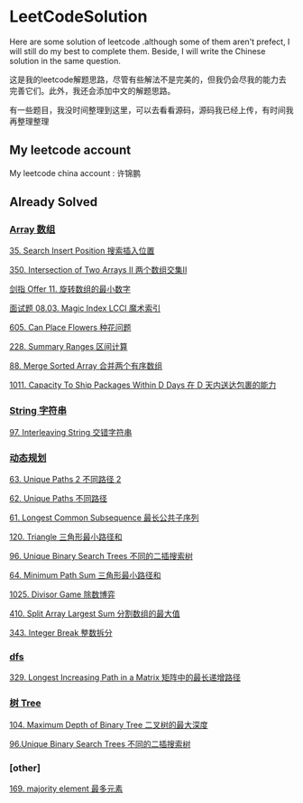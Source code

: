 # LeetCodeSolution
Here are some solution of leetcode .although some of them aren't prefect, I will still do my best to complete them. Beside, I will write the Chinese solution in the same question.

这是我的leetcode解题思路，尽管有些解法不是完美的，但我仍会尽我的能力去完善它们。此外，我还会添加中文的解题思路。


有一些题目，我没时间整理到这里，可以去看看源码，源码我已经上传，有时间我再整理整理

## My leetcode account
My leetcode china account : 许锦鹏

## Already Solved
### [Array 数组](https://github.com/FlagGuarder/LeetCodeSolution/tree/master/algorithm/src/Array)

[35. Search Insert Position 搜索插入位置](https://github.com/FlagGuarder/LeetCodeSolution/blob/master/algorithm/src/Array/Solution46/Solution.java)

[350. Intersection of Two Arrays II 两个数组交集II](https://github.com/FlagGuarder/LeetCodeSolution/blob/master/algorithm/src/Solution41/Solution.java)

[剑指 Offer 11. 旋转数组的最小数字](https://github.com/FlagGuarder/LeetCodeSolution/blob/master/algorithm/src/Array/Solution48/Solution.java)
 
[面试题 08.03. Magic Index LCCI  魔术索引](https://github.com/FlagGuarder/LeetCodeSolution/blob/master/algorithm/src/Array/Solution53/Solution.java)

[605. Can Place Flowers 种花问题](https://github.com/FlagGuarder/LeetCodeSolution/blob/master/algorithm/src/Array/Solution54/Solution.java)

[228. Summary Ranges 区间计算](https://github.com/FlagGuarder/LeetCodeSolution/blob/master/algorithm/src/Array/Solution57/Solution.java)

[88. Merge Sorted Array 合并两个有序数组](https://github.com/FlagGuarder/LeetCodeSolution/blob/master/algorithm/src/Array/Solution65/Solution.java)

[1011. Capacity To Ship Packages Within D Days 在 D 天内送达包裹的能力](https://github.com/FlagGuarder/LeetCodeSolution/blob/master/algorithm/src/Array/Solution67/Solution.java)


### [String 字符串](https://github.com/FlagGuarder/LeetCodeSolution/tree/master/algorithm/src/string)

[97. Interleaving String 交错字符串](https://github.com/FlagGuarder/LeetCodeSolution/blob/master/algorithm/src/string/Solution47/Solution.java)

### [动态规划](https://github.com/FlagGuarder/LeetCodeSolution/tree/master/algorithm/src/DynamicPlanning)

[63. Unique Paths 2 不同路径 2](https://github.com/FlagGuarder/LeetCodeSolution/blob/master/algorithm/src/DynamicPlanning/Solution60/Solution.java)

[62. Unique Paths 不同路径](https://github.com/FlagGuarder/LeetCodeSolution/blob/master/algorithm/src/DynamicPlanning/Solution59/Solution.java)

[61. Longest Common Subsequence 最长公共子序列](https://github.com/FlagGuarder/LeetCodeSolution/blob/master/algorithm/src/DynamicPlanning/Solution61/Solution.java)

[120. Triangle 三角形最小路径和](https://github.com/FlagGuarder/LeetCodeSolution/blob/master/algorithm/src/DynamicPlanning/Solution43/Solution.java)

[96. Unique Binary Search Trees 不同的二插搜索树](https://github.com/FlagGuarder/LeetCodeSolution/blob/master/algorithm/src/DynamicPlanning/Solution44/Solution44.java)

[64. Minimum Path Sum 三角形最小路径和](https://github.com/FlagGuarder/LeetCodeSolution/blob/master/algorithm/src/DynamicPlanning/Solution49/Solution.java)

[1025. Divisor Game 除数博弈](https://github.com/FlagGuarder/LeetCodeSolution/blob/master/algorithm/src/DynamicPlanning/Solution50/Solution.java)

[410. Split Array Largest Sum 分割数组的最大值](https://github.com/FlagGuarder/LeetCodeSolution/blob/master/algorithm/src/DynamicPlanning/Solution51/Solution.java)

[343. Integer Break 整数拆分](https://github.com/FlagGuarder/LeetCodeSolution/blob/master/algorithm/src/DynamicPlanning/Solution53/Solution.java)

### [dfs](https://github.com/FlagGuarder/LeetCodeSolution/tree/master/algorithm/src/dfs)

[329. Longest Increasing Path in a Matrix  矩阵中的最长递增路径](https://github.com/FlagGuarder/LeetCodeSolution/blob/master/algorithm/src/dfs/Solution52/Solution.java)

### [树 Tree](https://github.com/FlagGuarder/LeetCodeSolution/tree/master/algorithm/src/Tree)

[104. Maximum Depth of Binary Tree 二叉树的最大深度](https://github.com/FlagGuarder/LeetCodeSolution/blob/master/algorithm/src/Tree/Solution52/Solution.java)

[96.Unique Binary Search Trees 不同的二插搜索树](https://github.com/FlagGuarder/LeetCodeSolution/blob/master/algorithm/src/Tree/Solution52/Solution.java)

### [other] 

[169. majority element 最多元素](https://github.com/FlagGuarder/LeetCodeSolution/blob/master/algorithm/src/Solution30/Solution30.java)



